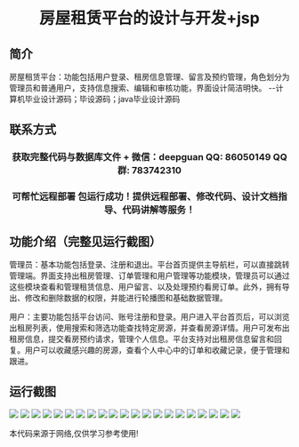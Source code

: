 <p><h1 align="center">房屋租赁平台的设计与开发+jsp</h1></p>

## 简介
房屋租赁平台：功能包括用户登录、租房信息管理、留言及预约管理，角色划分为管理员和普通用户，支持信息搜索、编辑和审核功能，界面设计简洁明快。    --计算机毕业设计源码；毕设源码；java毕业设计源码


## 联系方式
<p><h3 align="center">获取完整代码与数据库文件 + 微信：deepguan QQ: 86050149 QQ群: 783742310</h3></p>
<p><h3 align="center">可帮忙远程部署 包运行成功！提供远程部署、修改代码、设计文档指导、代码讲解等服务！</h3></p>

## 功能介绍（完整见运行截图）
管理员：基本功能包括登录、注册和退出。平台首页提供主导航栏，可以直接跳转管理端。界面支持出租房管理、订单管理和用户管理等功能模块，管理员可以通过这些模块查看和管理租赁信息、用户留言、以及处理预约看房订单。此外，拥有导出、修改和删除数据的权限，并能进行轮播图和基础数据管理。

用户：主要功能包括平台访问、账号注册和登录。用户进入平台首页后，可以浏览出租房列表，使用搜索和筛选功能查找特定房源，并查看房源详情。用户可发布出租房信息，提交看房预约请求，管理个人信息。平台支持对出租房信息留言和回复。用户可以收藏感兴趣的房源，查看个人中心中的订单和收藏记录，便于管理和跟进。


## 运行截图
![](https://bs-1329754181.cos.ap-shanghai.myqcloud.com/ssm/HouseRentalPlatformJsp1/img/001.jpg)
![](https://bs-1329754181.cos.ap-shanghai.myqcloud.com/ssm/HouseRentalPlatformJsp1/img/002.jpg)
![](https://bs-1329754181.cos.ap-shanghai.myqcloud.com/ssm/HouseRentalPlatformJsp1/img/003.jpg)
![](https://bs-1329754181.cos.ap-shanghai.myqcloud.com/ssm/HouseRentalPlatformJsp1/img/004.jpg)
![](https://bs-1329754181.cos.ap-shanghai.myqcloud.com/ssm/HouseRentalPlatformJsp1/img/005.jpg)
![](https://bs-1329754181.cos.ap-shanghai.myqcloud.com/ssm/HouseRentalPlatformJsp1/img/006.jpg)
![](https://bs-1329754181.cos.ap-shanghai.myqcloud.com/ssm/HouseRentalPlatformJsp1/img/007.jpg)
![](https://bs-1329754181.cos.ap-shanghai.myqcloud.com/ssm/HouseRentalPlatformJsp1/img/008.jpg)
![](https://bs-1329754181.cos.ap-shanghai.myqcloud.com/ssm/HouseRentalPlatformJsp1/img/009.jpg)
![](https://bs-1329754181.cos.ap-shanghai.myqcloud.com/ssm/HouseRentalPlatformJsp1/img/010.jpg)
![](https://bs-1329754181.cos.ap-shanghai.myqcloud.com/ssm/HouseRentalPlatformJsp1/img/011.jpg)
![](https://bs-1329754181.cos.ap-shanghai.myqcloud.com/ssm/HouseRentalPlatformJsp1/img/012.jpg)
![](https://bs-1329754181.cos.ap-shanghai.myqcloud.com/ssm/HouseRentalPlatformJsp1/img/013.jpg)
![](https://bs-1329754181.cos.ap-shanghai.myqcloud.com/ssm/HouseRentalPlatformJsp1/img/014.jpg)
![](https://bs-1329754181.cos.ap-shanghai.myqcloud.com/ssm/HouseRentalPlatformJsp1/img/015.jpg)
![](https://bs-1329754181.cos.ap-shanghai.myqcloud.com/ssm/HouseRentalPlatformJsp1/img/016.jpg)
![](https://bs-1329754181.cos.ap-shanghai.myqcloud.com/ssm/HouseRentalPlatformJsp1/img/017.jpg)
![](https://bs-1329754181.cos.ap-shanghai.myqcloud.com/ssm/HouseRentalPlatformJsp1/img/018.jpg)
![](https://bs-1329754181.cos.ap-shanghai.myqcloud.com/ssm/HouseRentalPlatformJsp1/img/019.jpg)
![](https://bs-1329754181.cos.ap-shanghai.myqcloud.com/ssm/HouseRentalPlatformJsp1/img/020.jpg)
![](https://bs-1329754181.cos.ap-shanghai.myqcloud.com/ssm/HouseRentalPlatformJsp1/img/021.jpg)

<p>本代码来源于网络,仅供学习参考使用!</p>
